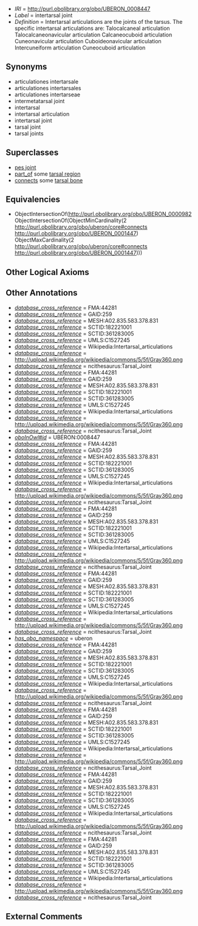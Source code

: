  * *IRI* = http://purl.obolibrary.org/obo/UBERON_0008447
 * *Label* = intertarsal joint
 * *Definition* = Intertarsal articulations are the joints of the tarsus. The specific intertarsal articulations are: Talocalcaneal articulation Talocalcaneonavicular articulation Calcaneocuboid articulation Cuneonavicular articulation Cuboideonavicular articulation Intercuneiform articulation Cuneocuboid articulation

## Synonyms

 * articulationes intertarsale
 * articulationes intertarsales
 * articulationes intertarseae
 * intermetatarsal joint
 * intertarsal
 * intertarsal articulation
 * intertarsal joint
 * tarsal joint
 * tarsal joints

## Superclasses

 * [pes joint](../../UBERON/87/UBERON_0001487.md)
 * [part_of](../../BFO/50/BFO_0000050.md) some [tarsal region](../../UBERON/54/UBERON_0004454.md)
 * [connects](../../ts/core#connects.md) some [tarsal bone](../../UBERON/47/UBERON_0001447.md)

## Equivalencies

 * ObjectIntersectionOf(<http://purl.obolibrary.org/obo/UBERON_0000982> ObjectIntersectionOf(ObjectMinCardinality(2 <http://purl.obolibrary.org/obo/uberon/core#connects> <http://purl.obolibrary.org/obo/UBERON_0001447>) ObjectMaxCardinality(2 <http://purl.obolibrary.org/obo/uberon/core#connects> <http://purl.obolibrary.org/obo/UBERON_0001447>)))

## Other Logical Axioms


## Other Annotations

 * *[database_cross_reference](../../ef/oboInOwl#hasDbXref.md)* = FMA:44281
 * *[database_cross_reference](../../ef/oboInOwl#hasDbXref.md)* = GAID:259
 * *[database_cross_reference](../../ef/oboInOwl#hasDbXref.md)* = MESH:A02.835.583.378.831
 * *[database_cross_reference](../../ef/oboInOwl#hasDbXref.md)* = SCTID:182221001
 * *[database_cross_reference](../../ef/oboInOwl#hasDbXref.md)* = SCTID:361283005
 * *[database_cross_reference](../../ef/oboInOwl#hasDbXref.md)* = UMLS:C1527245
 * *[database_cross_reference](../../ef/oboInOwl#hasDbXref.md)* = Wikipedia:Intertarsal_articulations
 * *[database_cross_reference](../../ef/oboInOwl#hasDbXref.md)* = http://upload.wikimedia.org/wikipedia/commons/5/5f/Gray360.png
 * *[database_cross_reference](../../ef/oboInOwl#hasDbXref.md)* = ncithesaurus:Tarsal_Joint
 * *[database_cross_reference](../../ef/oboInOwl#hasDbXref.md)* = FMA:44281
 * *[database_cross_reference](../../ef/oboInOwl#hasDbXref.md)* = GAID:259
 * *[database_cross_reference](../../ef/oboInOwl#hasDbXref.md)* = MESH:A02.835.583.378.831
 * *[database_cross_reference](../../ef/oboInOwl#hasDbXref.md)* = SCTID:182221001
 * *[database_cross_reference](../../ef/oboInOwl#hasDbXref.md)* = SCTID:361283005
 * *[database_cross_reference](../../ef/oboInOwl#hasDbXref.md)* = UMLS:C1527245
 * *[database_cross_reference](../../ef/oboInOwl#hasDbXref.md)* = Wikipedia:Intertarsal_articulations
 * *[database_cross_reference](../../ef/oboInOwl#hasDbXref.md)* = http://upload.wikimedia.org/wikipedia/commons/5/5f/Gray360.png
 * *[database_cross_reference](../../ef/oboInOwl#hasDbXref.md)* = ncithesaurus:Tarsal_Joint
 * *[oboInOwl#id](../../id/oboInOwl#id.md)* = UBERON:0008447
 * *[database_cross_reference](../../ef/oboInOwl#hasDbXref.md)* = FMA:44281
 * *[database_cross_reference](../../ef/oboInOwl#hasDbXref.md)* = GAID:259
 * *[database_cross_reference](../../ef/oboInOwl#hasDbXref.md)* = MESH:A02.835.583.378.831
 * *[database_cross_reference](../../ef/oboInOwl#hasDbXref.md)* = SCTID:182221001
 * *[database_cross_reference](../../ef/oboInOwl#hasDbXref.md)* = SCTID:361283005
 * *[database_cross_reference](../../ef/oboInOwl#hasDbXref.md)* = UMLS:C1527245
 * *[database_cross_reference](../../ef/oboInOwl#hasDbXref.md)* = Wikipedia:Intertarsal_articulations
 * *[database_cross_reference](../../ef/oboInOwl#hasDbXref.md)* = http://upload.wikimedia.org/wikipedia/commons/5/5f/Gray360.png
 * *[database_cross_reference](../../ef/oboInOwl#hasDbXref.md)* = ncithesaurus:Tarsal_Joint
 * *[database_cross_reference](../../ef/oboInOwl#hasDbXref.md)* = FMA:44281
 * *[database_cross_reference](../../ef/oboInOwl#hasDbXref.md)* = GAID:259
 * *[database_cross_reference](../../ef/oboInOwl#hasDbXref.md)* = MESH:A02.835.583.378.831
 * *[database_cross_reference](../../ef/oboInOwl#hasDbXref.md)* = SCTID:182221001
 * *[database_cross_reference](../../ef/oboInOwl#hasDbXref.md)* = SCTID:361283005
 * *[database_cross_reference](../../ef/oboInOwl#hasDbXref.md)* = UMLS:C1527245
 * *[database_cross_reference](../../ef/oboInOwl#hasDbXref.md)* = Wikipedia:Intertarsal_articulations
 * *[database_cross_reference](../../ef/oboInOwl#hasDbXref.md)* = http://upload.wikimedia.org/wikipedia/commons/5/5f/Gray360.png
 * *[database_cross_reference](../../ef/oboInOwl#hasDbXref.md)* = ncithesaurus:Tarsal_Joint
 * *[database_cross_reference](../../ef/oboInOwl#hasDbXref.md)* = FMA:44281
 * *[database_cross_reference](../../ef/oboInOwl#hasDbXref.md)* = GAID:259
 * *[database_cross_reference](../../ef/oboInOwl#hasDbXref.md)* = MESH:A02.835.583.378.831
 * *[database_cross_reference](../../ef/oboInOwl#hasDbXref.md)* = SCTID:182221001
 * *[database_cross_reference](../../ef/oboInOwl#hasDbXref.md)* = SCTID:361283005
 * *[database_cross_reference](../../ef/oboInOwl#hasDbXref.md)* = UMLS:C1527245
 * *[database_cross_reference](../../ef/oboInOwl#hasDbXref.md)* = Wikipedia:Intertarsal_articulations
 * *[database_cross_reference](../../ef/oboInOwl#hasDbXref.md)* = http://upload.wikimedia.org/wikipedia/commons/5/5f/Gray360.png
 * *[database_cross_reference](../../ef/oboInOwl#hasDbXref.md)* = ncithesaurus:Tarsal_Joint
 * *[has_obo_namespace](../../ce/oboInOwl#hasOBONamespace.md)* = uberon
 * *[database_cross_reference](../../ef/oboInOwl#hasDbXref.md)* = FMA:44281
 * *[database_cross_reference](../../ef/oboInOwl#hasDbXref.md)* = GAID:259
 * *[database_cross_reference](../../ef/oboInOwl#hasDbXref.md)* = MESH:A02.835.583.378.831
 * *[database_cross_reference](../../ef/oboInOwl#hasDbXref.md)* = SCTID:182221001
 * *[database_cross_reference](../../ef/oboInOwl#hasDbXref.md)* = SCTID:361283005
 * *[database_cross_reference](../../ef/oboInOwl#hasDbXref.md)* = UMLS:C1527245
 * *[database_cross_reference](../../ef/oboInOwl#hasDbXref.md)* = Wikipedia:Intertarsal_articulations
 * *[database_cross_reference](../../ef/oboInOwl#hasDbXref.md)* = http://upload.wikimedia.org/wikipedia/commons/5/5f/Gray360.png
 * *[database_cross_reference](../../ef/oboInOwl#hasDbXref.md)* = ncithesaurus:Tarsal_Joint
 * *[database_cross_reference](../../ef/oboInOwl#hasDbXref.md)* = FMA:44281
 * *[database_cross_reference](../../ef/oboInOwl#hasDbXref.md)* = GAID:259
 * *[database_cross_reference](../../ef/oboInOwl#hasDbXref.md)* = MESH:A02.835.583.378.831
 * *[database_cross_reference](../../ef/oboInOwl#hasDbXref.md)* = SCTID:182221001
 * *[database_cross_reference](../../ef/oboInOwl#hasDbXref.md)* = SCTID:361283005
 * *[database_cross_reference](../../ef/oboInOwl#hasDbXref.md)* = UMLS:C1527245
 * *[database_cross_reference](../../ef/oboInOwl#hasDbXref.md)* = Wikipedia:Intertarsal_articulations
 * *[database_cross_reference](../../ef/oboInOwl#hasDbXref.md)* = http://upload.wikimedia.org/wikipedia/commons/5/5f/Gray360.png
 * *[database_cross_reference](../../ef/oboInOwl#hasDbXref.md)* = ncithesaurus:Tarsal_Joint
 * *[database_cross_reference](../../ef/oboInOwl#hasDbXref.md)* = FMA:44281
 * *[database_cross_reference](../../ef/oboInOwl#hasDbXref.md)* = GAID:259
 * *[database_cross_reference](../../ef/oboInOwl#hasDbXref.md)* = MESH:A02.835.583.378.831
 * *[database_cross_reference](../../ef/oboInOwl#hasDbXref.md)* = SCTID:182221001
 * *[database_cross_reference](../../ef/oboInOwl#hasDbXref.md)* = SCTID:361283005
 * *[database_cross_reference](../../ef/oboInOwl#hasDbXref.md)* = UMLS:C1527245
 * *[database_cross_reference](../../ef/oboInOwl#hasDbXref.md)* = Wikipedia:Intertarsal_articulations
 * *[database_cross_reference](../../ef/oboInOwl#hasDbXref.md)* = http://upload.wikimedia.org/wikipedia/commons/5/5f/Gray360.png
 * *[database_cross_reference](../../ef/oboInOwl#hasDbXref.md)* = ncithesaurus:Tarsal_Joint
 * *[database_cross_reference](../../ef/oboInOwl#hasDbXref.md)* = FMA:44281
 * *[database_cross_reference](../../ef/oboInOwl#hasDbXref.md)* = GAID:259
 * *[database_cross_reference](../../ef/oboInOwl#hasDbXref.md)* = MESH:A02.835.583.378.831
 * *[database_cross_reference](../../ef/oboInOwl#hasDbXref.md)* = SCTID:182221001
 * *[database_cross_reference](../../ef/oboInOwl#hasDbXref.md)* = SCTID:361283005
 * *[database_cross_reference](../../ef/oboInOwl#hasDbXref.md)* = UMLS:C1527245
 * *[database_cross_reference](../../ef/oboInOwl#hasDbXref.md)* = Wikipedia:Intertarsal_articulations
 * *[database_cross_reference](../../ef/oboInOwl#hasDbXref.md)* = http://upload.wikimedia.org/wikipedia/commons/5/5f/Gray360.png
 * *[database_cross_reference](../../ef/oboInOwl#hasDbXref.md)* = ncithesaurus:Tarsal_Joint

## External Comments


